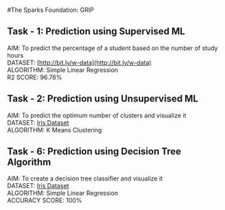 #The Sparks Foundation: GRIP

## Task - 1: Prediction using Supervised ML

AIM: To predict the percentage of a student based on the number of study hours <br>
DATASET: [http://bit.ly/w-data](http://bit.ly/w-data) <br>
ALGORITHM: Simple Linear Regression <br>
R2 SCORE: 96.78% <br>


## Task - 2: Prediction using Unsupervised ML

AIM: To predict the optimum number of clusters and visualize it <br>
DATASET: [Iris Dataset](https://bit.ly/3kXTdox) <br>
ALGORITHM: K Means Clustering <br>


## Task - 6: Prediction using Decision Tree Algorithm

AIM: To create a decision tree classifier and visualize it <br>
DATASET: [Iris Dataset](https://bit.ly/3kXTdox) <br>
ALGORITHM: Simple Linear Regression <br>
ACCURACY SCORE: 100% <br>
